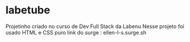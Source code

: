 # labetube
Projetinho criado no curso de Dev Full Stack da Labenu
Nesse projeto foi usado HTML e CSS puro 
link do surge : ellen-l-s.surge.sh
